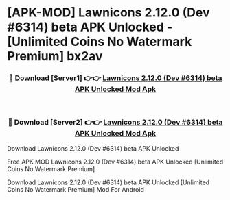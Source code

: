 # [APK-MOD] Lawnicons 2.12.0 (Dev #6314) beta APK Unlocked - [Unlimited Coins No Watermark Premium] bx2av



<div align="center">
<h3>🔴 Download [Server1] 👉👉 <a href="https://momento.my/?title=Lawnicons_2.12.0_(Dev_#6314)_beta_APK_Unlocked">Lawnicons 2.12.0 (Dev #6314) beta APK Unlocked Mod Apk</a></h3><br>

<h3>🔴 Download [Server2] 👉👉 <a href="https://momento.my/?title=Lawnicons_2.12.0_(Dev_#6314)_beta_APK_Unlocked">Lawnicons 2.12.0 (Dev #6314) beta APK Unlocked Mod Apk</a></h3>
</div>



Download Lawnicons 2.12.0 (Dev #6314) beta APK Unlocked 

Free APK MOD Lawnicons 2.12.0 (Dev #6314) beta APK Unlocked [Unlimited Coins No Watermark Premium]

Download Lawnicons 2.12.0 (Dev #6314) beta APK Unlocked [Unlimited Coins No Watermark Premium] Mod For Android
